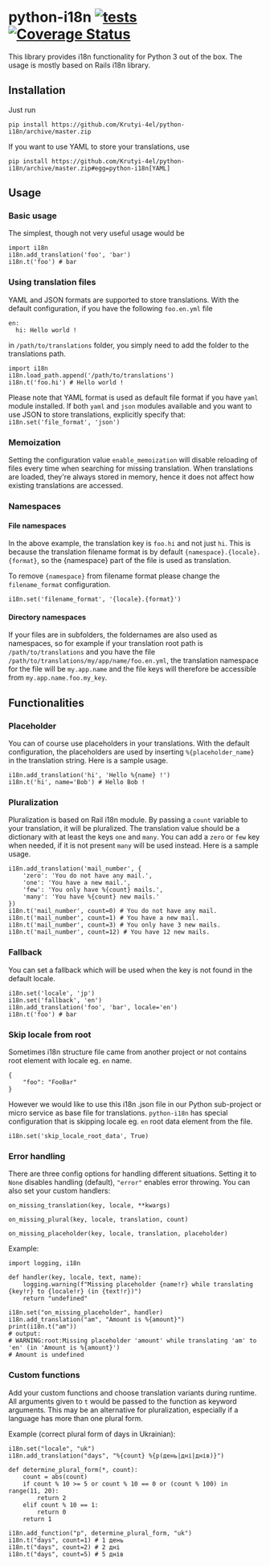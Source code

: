 # python-i18n [![tests](https://github.com/Krutyi-4el/python-i18n/actions/workflows/ci.yml/badge.svg)](https://github.com/Krutyi-4el/python-i18n/actions/workflows/ci.yml) [![Coverage Status](https://coveralls.io/repos/github/Krutyi-4el/python-i18n/badge.svg)](https://coveralls.io/github/Krutyi-4el/python-i18n)


This library provides i18n functionality for Python 3 out of the box. The usage is mostly based on Rails i18n library.

## Installation

Just run

    pip install https://github.com/Krutyi-4el/python-i18n/archive/master.zip

If you want to use YAML to store your translations, use

    pip install https://github.com/Krutyi-4el/python-i18n/archive/master.zip#egg=python-i18n[YAML]

## Usage
### Basic usage

The simplest, though not very useful usage would be

    import i18n
    i18n.add_translation('foo', 'bar')
    i18n.t('foo') # bar

### Using translation files

YAML and JSON formats are supported to store translations. With the default configuration, if you have the following `foo.en.yml` file

    en:
      hi: Hello world !

in `/path/to/translations` folder, you simply need to add the folder to the translations path.

    import i18n
    i18n.load_path.append('/path/to/translations')
    i18n.t('foo.hi') # Hello world !

Please note that YAML format is used as default file format if you have `yaml` module installed.
If both `yaml` and `json` modules available and you want to use JSON to store translations, explicitly specify that: `i18n.set('file_format', 'json')`

### Memoization

Setting the configuration value `enable_memoization` will disable reloading of files every time when searching for missing translation.
When translations are loaded, they're always stored in memory, hence it does not affect how existing translations are accessed.
 
### Namespaces

#### File namespaces
In the above example, the translation key is `foo.hi` and not just `hi`. This is because the translation filename format is by default `{namespace}.{locale}.{format}`, so the {namespace} part of the file is used as translation.

To remove `{namespace}` from filename format please change the `filename_format` configuration.

    i18n.set('filename_format', '{locale}.{format}')
            
#### Directory namespaces
If your files are in subfolders, the foldernames are also used as namespaces, so for example if your translation root path is `/path/to/translations` and you have the file `/path/to/translations/my/app/name/foo.en.yml`, the translation namespace for the file will be `my.app.name` and the file keys will therefore be accessible from `my.app.name.foo.my_key`.

## Functionalities
### Placeholder

You can of course use placeholders in your translations. With the default configuration, the placeholders are used by inserting `%{placeholder_name}` in the translation string. Here is a sample usage.

    i18n.add_translation('hi', 'Hello %{name} !')
    i18n.t('hi', name='Bob') # Hello Bob !

### Pluralization

Pluralization is based on Rail i18n module. By passing a `count` variable to your translation, it will be pluralized. The translation value should be a dictionary with at least the keys `one` and `many`. You can add a `zero` or `few` key when needed, if it is not present `many` will be used instead. Here is a sample usage.

    i18n.add_translation('mail_number', {
        'zero': 'You do not have any mail.',
        'one': 'You have a new mail.',
        'few': 'You only have %{count} mails.',
        'many': 'You have %{count} new mails.'
    })
    i18n.t('mail_number', count=0) # You do not have any mail.
    i18n.t('mail_number', count=1) # You have a new mail.
    i18n.t('mail_number', count=3) # You only have 3 new mails.
    i18n.t('mail_number', count=12) # You have 12 new mails.

### Fallback

You can set a fallback which will be used when the key is not found in the default locale.

    i18n.set('locale', 'jp')
    i18n.set('fallback', 'en')
    i18n.add_translation('foo', 'bar', locale='en')
    i18n.t('foo') # bar
    
### Skip locale from root
Sometimes i18n structure file came from another project or not contains root element with locale eg. `en` name.

    {
        "foo": "FooBar"
    }

However we would like to use this i18n .json file in our Python sub-project or micro service as base file for translations.
`python-i18n` has special configuration that is skipping locale eg. `en` root data element from the file.

    i18n.set('skip_locale_root_data', True)

### Error handling

There are three config options for handling different situations.
Setting it to `None` disables handling (default), `"error"` enables error throwing.
You can also set your custom handlers:

`on_missing_translation(key, locale, **kwargs)`

`on_missing_plural(key, locale, translation, count)`

`on_missing_placeholder(key, locale, translation, placeholder)`

Example:

    import logging, i18n

    def handler(key, locale, text, name):
        logging.warning(f"Missing placeholder {name!r} while translating {key!r} to {locale!r} (in {text!r})")
        return "undefined"

    i18n.set("on_missing_placeholder", handler)
    i18n.add_translation("am", "Amount is %{amount}")
    print(i18n.t("am"))
    # output:
    # WARNING:root:Missing placeholder 'amount' while translating 'am' to 'en' (in 'Amount is %{amount}')
    # Amount is undefined

### Custom functions

Add your custom functions and choose translation variants during runtime.
All arguments given to `t` would be passed to the function as keyword arguments.
This may be an alternative for pluralization, especially if a language has more than one plural form.

Example (correct plural form of days in Ukrainian):

    i18n.set("locale", "uk")
    i18n.add_translation("days", "%{count} %{p(день|дні|днів)}")

    def determine_plural_form(*, count):
        count = abs(count)
        if count % 10 >= 5 or count % 10 == 0 or (count % 100) in range(11, 20):
            return 2
        elif count % 10 == 1:
            return 0
        return 1

    i18n.add_function("p", determine_plural_form, "uk")
    i18n.t("days", count=1) # 1 день
    i18n.t("days", count=2) # 2 дні
    i18n.t("days", count=5) # 5 днів
